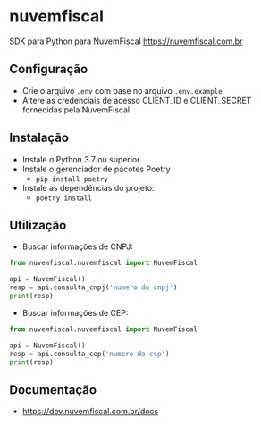 # nuvemfiscal
SDK para Python para NuvemFiscal https://nuvemfiscal.com.br

## Configuração

 * Crie o arquivo `.env` com base no arquivo `.env.example`
 * Altere as credenciais de acesso CLIENT_ID e CLIENT_SECRET fornecidas pela NuvemFiscal

## Instalação

 * Instale o Python 3.7 ou superior
 * Instale o gerenciador de pacotes Poetry
    * `pip install poetry`
 * Instale as dependências do projeto:
    * `poetry install`

## Utilização

 * Buscar informações de CNPJ:
```python
from nuvemfiscal.nuvemfiscal import NuvemFiscal

api = NuvemFiscal()
resp = api.consulta_cnpj('numero do cnpj')
print(resp)
```

 * Buscar informações de CEP:
```python
from nuvemfiscal.nuvemfiscal import NuvemFiscal

api = NuvemFiscal()
resp = api.consulta_cep('numero do cep')
print(resp)
```

## Documentação

 * https://dev.nuvemfiscal.com.br/docs
